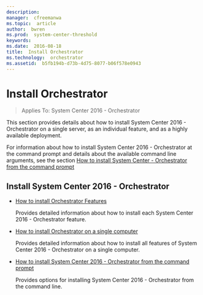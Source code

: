 ```yaml
---
description:  
manager:  cfreemanwa
ms.topic:  article
author:  bwren
ms.prod:  system-center-threshold
keywords:  
ms.date:  2016-08-18
title:  Install Orchestrator
ms.technology:  orchestrator
ms.assetid:  b5fb194b-d73b-4d75-8077-b06f578e0943
---
```


# Install Orchestrator

>Applies To: System Center 2016 - Orchestrator

This section provides details about how to install System Center 2016 - Orchestrator on a single server, as an individual feature, and as a highly available deployment.

For information about how to install System Center 2016 - Orchestrator at the command prompt and details about the available command line arguments, see the section [How to install System Center - Orchestrator from the command prompt](How-to-install-Orchestrator-from-the-command-prompt.md)

## Install System Center 2016 - Orchestrator

-   [How to install Orchestrator Features](How-to-install-Orchestrator-Features.md)

    Provides detailed information about how to install each System Center 2016 - Orchestrator feature.

-   [How to install Orchestrator on a single computer](How-to-install-Orchestrator-from-the-command-prompt.md)

    Provides detailed information about how to install all features of System Center 2016 - Orchestrator on a single computer.

-   [How to install System Center 2016 - Orchestrator from the command prompt](How-to-install-Orchestrator-from-the-command-prompt.md)

    Provides options for installing System Center 2016 - Orchestrator from the command line.
